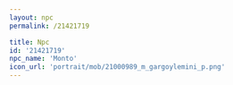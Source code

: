```yaml
---
layout: npc
permalink: /21421719

title: Npc
id: '21421719'
npc_name: 'Monto'
icon_url: 'portrait/mob/21000989_m_gargoylemini_p.png'
---
```

